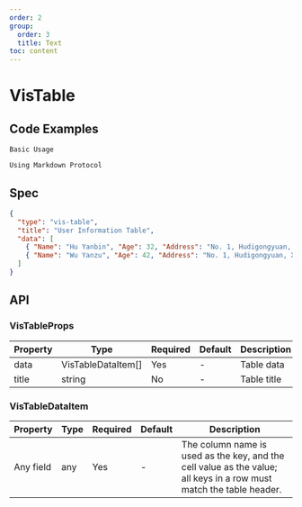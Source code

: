 ```yaml
---
order: 2
group:
  order: 3
  title: Text
toc: content
---
```


# VisTable

## Code Examples

<code src="./demos/common">Basic Usage</code>

<code src="./demos/markdown">Using Markdown Protocol</code>

## Spec

```json
{
  "type": "vis-table",
  "title": "User Information Table",
  "data": [
    { "Name": "Hu Yanbin", "Age": 32, "Address": "No. 1, Hudigongyuan, Xihu District" },
    { "Name": "Wu Yanzu", "Age": 42, "Address": "No. 1, Hudigongyuan, Xihu District" }
  ]
}
```

## API

### VisTableProps

| Property | Type               | Required | Default | Description |
| -------- | ------------------ | -------- | ------- | ----------- |
| data     | VisTableDataItem[] | Yes      | -       | Table data  |
| title    | string             | No       | -       | Table title |

### VisTableDataItem

| Property  | Type | Required | Default | Description                                                                                                         |
| --------- | ---- | -------- | ------- | ------------------------------------------------------------------------------------------------------------------- |
| Any field | any  | Yes      | -       | The column name is used as the key, and the cell value as the value; all keys in a row must match the table header. |
